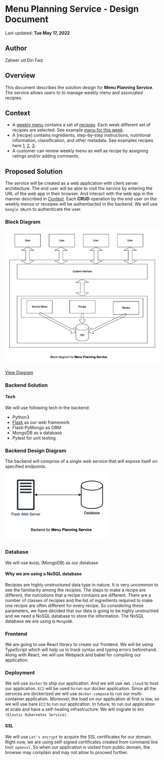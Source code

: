 # Menu Planning Service - Design Document

Last updated: **Tue May 17, 2022**

## Author

Zaheer ud Din Faiz

## Overview

This document describes the solution design for **Menu Planning Service**. The service allows users to to manage weekly menu and associated recipies.

## Context

- A [weekly menu] contains a set of [recipies]. Each week different set of recipies are selected. See example [menu for this week].
- A [recipe] contains ingredients, step-by-step instructions, nutirtional information, classification, and other metadata. See examples recipes here [1], [2], [3].
- A customer can review weekly menu as well as recipe by assigning ratings and/or adding comments.

## Proposed Solution

The service will be created as a web application with client server architecture. The end user will be able to visit the service by entering the URL of the web app in their browser. And interact with the web app in the manner described in [Context](#context). Each **CRUD** operation by the end user on the weekly menus or receipes will be authentiacted in the backend. We will use `Google OAuth` to authenticate the user.

### Block Diagram

![Menu Planning Service Block Diagram](assets/img/Block%20Diagram.png)

[View Diagram](https://drive.google.com/file/d/1Oz7QjW38iEYpgBt-vrGtf3aP7NoCHy_J/view?usp=sharing)

### Backend Solution

#### Tech

We will use following tech in the backend:

- Python3
- [Flask] as our web framework
- Flask-PyMongo as ORM
- MongoDB as a database
- Pytest for unit testing

### Backend Design Diagram

The backend will comprise of a single web service that will expose itself on specified endpoints.

![Menu Planning Service Backend Design Diagram](/assets/img/Backend%20Design.png)

### Database

We will use `NoSQL` (MongoDB) as our database

#### Why we are using a NoSQL database

Recipies are highly unstructured data type in nature. It is very uncommon to see the familiarity among the recipies. The steps to make a recipe are different, the nutriotions that a recipe contiains are different. There are a number of classes of recipies and the list of ingredients required to make one recipie are often different for every recipe. So considering these parameters, we have decided that our data is going to be highly unstructred and we need a NoSQL database to store the information. The NoSQL database we are using is `MongoDB`.

### Frontend

We are going to use React library to create our frontend. We will be using TypeScript which will help us to track syntax and typing errors beforehand. Along with React, we will use Webpack and babel for compiling our application.

### Deployment

We will use `docker` to ship our application. And we will use `AWS cloud` to host our application. `EC2` will be used to run our docker application. Since all the services are dockerized we will use `docker-compose` to run our multi-container application. Moreover, the load on our application at first is low, so we will use bare `EC2` to run our application. In future, to run our application at scale and have a self-healing infrastructure. We will migrate to `EKS (Elastic Kubernetes Service)`.

#### SSL

We will use `Let's encrypt` to acquire the SSL certificates for our domain. Right now, we are using self-signed certificates created from command line tool: `openssl`. So when our application is visited from public domain, the browser may complain and may not allow to proceed further.

[Flask]: <https://flask.palletsprojects.com/en/2.1.x/>
[weekly menu]: <https://www.hellofresh.com.au/plans/>
[recipies]: <https://www.hellofresh.com.au/recipes/>
[menu for this week]: <https://www.hellofresh.com.au/plans/>
[1]: <https://www.hellofresh.com.au/recipes/southeast-asian-chicken-coconut-soup-5fa9c26209c8db59115d3f4f>
[2]: <https://www.hellofresh.com.au/recipes/saucy-coconut-chicken-noodles-5f9b3c7198ecf4455b27d94d>
[3]: <https://www.hellofresh.com.au/recipes/dukkah-roasted-sweet-potato-5f9b43847aacaa50f037d858>
